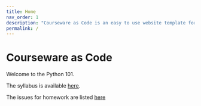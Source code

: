 ```yaml
---
title: Home
nav_order: 1
description: "Courseware as Code is an easy to use website template for education for all skill levels."
permalink: /
---
```


# Courseware as Code

Welcome to the Python 101. 

The syllabus is available [here](https://devops-education.gitlab.io/workshops/metzin-around-university-frontend-style/syllabus). 

The issues for homework are listed [here](https://devops-education.gitlab.io/workshops/metzin-around-university-frontend-style/issues)


